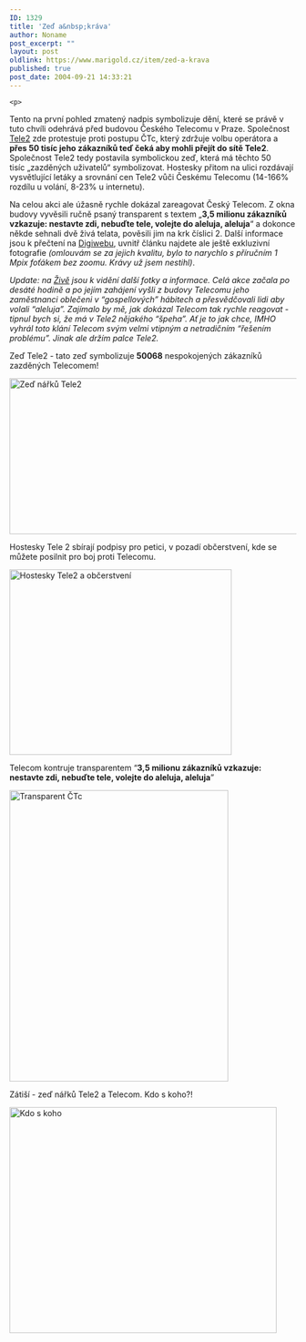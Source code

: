 ```yaml
---
ID: 1329
title: 'Zeď a&nbsp;kráva'
author: Noname
post_excerpt: ""
layout: post
oldlink: https://www.marigold.cz/item/zed-a-krava
published: true
post_date: 2004-09-21 14:33:21
---
```

	<p>
Tento na první pohled zmatený nadpis symbolizuje dění, které se právě v tuto chvíli odehrává před budovou Českého Telecomu v Praze. Společnost <a href="http://www.tele2.cz/">Tele2</a> zde protestuje proti postupu ČTc, který zdržuje volbu operátora a <strong>přes 50 tisíc jeho zákazníků teď čeká aby mohli přejít do sítě Tele2</strong>. Společnost Tele2 tedy postavila symbolickou zeď, která má těchto 50 tisíc „zazděných uživatelů“ symbolizovat. Hostesky přitom na ulici rozdávají vysvětlující letáky a srovnání cen Tele2 vůči Českému Telecomu (14-166% rozdílu u volání, 8-23% u internetu).</p>
<p>
Na celou akci ale úžasně rychle dokázal zareagovat Český Telecom. Z okna budovy vyvěsili ručně psaný transparent s textem „<strong>3,5 milionu zákazníků vzkazuje: nestavte zdi, nebuďte tele, volejte do aleluja, aleluja</strong>“ a dokonce někde sehnali dvě živá telata, pověsili jim na krk číslici 2. Další informace jsou k přečtení na <a href="http://digiweb.cz/4-10076440-14940650-i00000_d-13">Digiwebu</a>, uvnitř článku najdete ale ještě exkluzivní fotografie <em>(omlouvám se za jejich kvalitu, bylo to narychlo s příručním 1 Mpix foťákem bez zoomu. Krávy už jsem nestihl)</em>. </p>
<p>
<em>Update: na </em><a href="http://www.zive.cz/h/Bleskovky/AR.asp?ARI=118756"><em>Živě</em></a><em> jsou k vidění další fotky a informace. Celá akce začala po desáté hodině a po jejím zahájení vyšli z budovy Telecomu jeho zaměstnanci oblečeni v &#8220;gospellových&#8221; hábitech a přesvědčovali lidi aby volali &#8220;aleluja&#8221;. Zajímalo by mě, jak dokázal Telecom tak rychle reagovat - tipnul bych si, že má v Tele2 nějakého &#8220;špeha&#8221;. Ať je to jak chce, IMHO vyhrál toto klání Telecom svým velmi vtipným a netradičním &#8220;řešením problému&#8221;. Jinak ale držím palce Tele2.</em></p>

<!--more-->	<p>
Zeď Tele2 - tato zeď symbolizuje <strong>50068</strong> nespokojených zákazníků zazděných Telecomem! </p>
<p>
<img src="/wp-content/uploads/cache/20040921-zed-narku2.jpg" alt="Zeď nářků Tele2" width="550" height="274" /> </p>
<p>
Hostesky Tele 2 sbírají podpisy pro petici, v pozadí občerstvení, kde se můžete posilnit pro boj proti Telecomu. </p>
<p>
<img src="/wp-content/uploads/cache/20040921-hostesky.jpg" alt="Hostesky Tele2 a občerstvení" width="390" height="326" /> </p>
<p>
Telecom kontruje transparentem &#8220;<strong>3,5 milionu zákazníků vzkazuje: nestavte zdi, nebuďte tele, volejte do aleluja, aleluja</strong>&#8221; </p>
<p>
<img src="/wp-content/uploads/cache/20040921-transparent-ctc.jpg" alt="Transparent ČTc" width="384" height="512" /> </p>
<p>
Zátiší - zeď nářků Tele2 a Telecom. Kdo s koho?! </p>
<p>
<img src="/wp-content/uploads/cache/20040921-kdo-s-koho.jpg" alt="Kdo s koho" width="469" height="397" /></p>
